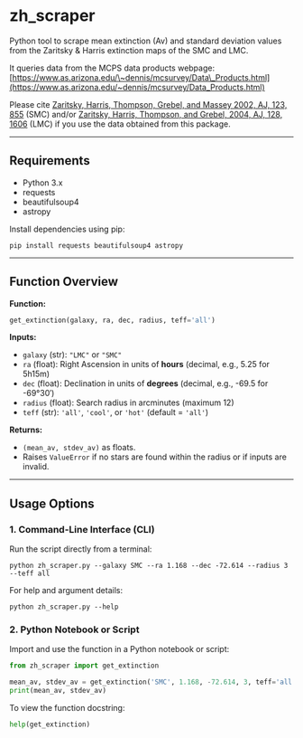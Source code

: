 # zh\_scraper

Python tool to scrape mean extinction (Av) and standard deviation values from the Zaritsky & Harris extinction maps of the SMC and LMC.

It queries data from the MCPS data products webpage:
[https://www.as.arizona.edu/\~dennis/mcsurvey/Data\_Products.html](https://www.as.arizona.edu/~dennis/mcsurvey/Data_Products.html)

Please cite [Zaritsky, Harris, Thompson, Grebel, and Massey 2002, AJ, 123, 855](https://ui.adsabs.harvard.edu/abs/2002AJ....123..855Z/abstract) (SMC) and/or [Zaritsky, Harris, Thompson, and Grebel, 2004, AJ, 128, 1606](https://ui.adsabs.harvard.edu/abs/2004AJ....128.1606Z/abstract) (LMC) if you use the data obtained from this package.

---

## Requirements

* Python 3.x
* requests
* beautifulsoup4
* astropy

Install dependencies using pip:

```shell
pip install requests beautifulsoup4 astropy
```

---

## Function Overview

**Function:**

```python
get_extinction(galaxy, ra, dec, radius, teff='all')
```

**Inputs:**

* `galaxy` (str): `"LMC"` or `"SMC"`  
* `ra` (float): Right Ascension in units of **hours** (decimal, e.g., 5.25 for 5h15m)  
* `dec` (float): Declination in units of **degrees** (decimal, e.g., -69.5 for -69°30′)  
* `radius` (float): Search radius in arcminutes (maximum 12)  
* `teff` (str): `'all'`, `'cool'`, or `'hot'` (default = `'all'`)

**Returns:**

* `(mean_av, stdev_av)` as floats.
* Raises `ValueError` if no stars are found within the radius or if inputs are invalid.

---

## Usage Options

### 1. Command-Line Interface (CLI)

Run the script directly from a terminal:

```shell
python zh_scraper.py --galaxy SMC --ra 1.168 --dec -72.614 --radius 3 --teff all
```

For help and argument details:

```shell
python zh_scraper.py --help
```

### 2. Python Notebook or Script

Import and use the function in a Python notebook or script:

```python
from zh_scraper import get_extinction

mean_av, stdev_av = get_extinction('SMC', 1.168, -72.614, 3, teff='all')
print(mean_av, stdev_av)
```

To view the function docstring:

```python
help(get_extinction)
```
